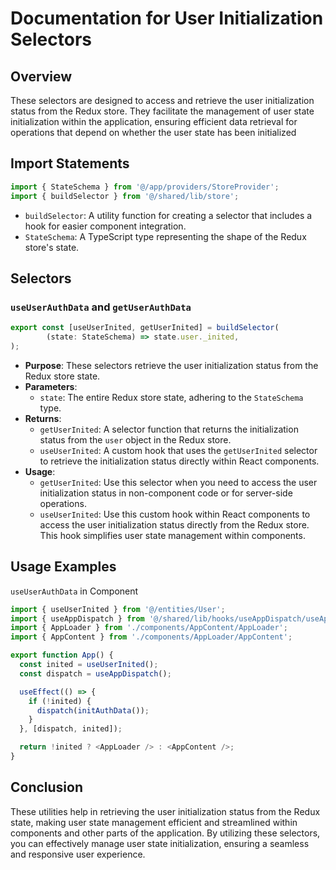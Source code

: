 # Documentation for User Initialization  Selectors

## Overview
These selectors are designed to access and retrieve the user initialization status from the Redux store. They facilitate the management of user state initialization within the application, ensuring efficient data retrieval for operations that depend on whether the user state has been initialized

## Import Statements
```typescript
import { StateSchema } from '@/app/providers/StoreProvider';
import { buildSelector } from '@/shared/lib/store';
```
- `buildSelector`: A utility function for creating a selector that includes a hook for easier component integration.
- `StateSchema`: A TypeScript type representing the shape of the Redux store's state.

## Selectors

### `useUserAuthData` and `getUserAuthData`
```typescript
export const [useUserInited, getUserInited] = buildSelector(
        (state: StateSchema) => state.user._inited,
);
```
- **Purpose**: These selectors retrieve the user initialization status from the Redux store state.
- **Parameters**:
  - `state`: The entire Redux store state, adhering to the `StateSchema` type.
- **Returns**: 
  - `getUserInited`: A selector function that returns the initialization status from the `user` object in the Redux store.
  - `useUserInited`: A custom hook that uses the `getUserInited` selector to retrieve the initialization status directly within React components.
- **Usage**:
  - `getUserInited`: Use this selector when you need to access the user initialization status in non-component code or for server-side operations.
  - `useUserInited`: Use this custom hook within React components to access the user initialization status directly from the Redux store. This hook simplifies user state management within components.

## Usage Examples 
`useUserAuthData` in Component
```typescript jsx
import { useUserInited } from '@/entities/User';
import { useAppDispatch } from '@/shared/lib/hooks/useAppDispatch/useAppDispatch';
import { AppLoader } from './components/AppContent/AppLoader';
import { AppContent } from './components/AppLoader/AppContent';

export function App() {
  const inited = useUserInited();
  const dispatch = useAppDispatch();

  useEffect(() => {
    if (!inited) {
      dispatch(initAuthData());
    }
  }, [dispatch, inited]);

  return !inited ? <AppLoader /> : <AppContent />;
}
```

## Conclusion 
These utilities help in retrieving the user initialization status from the Redux state, making user state management efficient and streamlined within components and other parts of the application. By utilizing these selectors, you can effectively manage user state initialization, ensuring a seamless and responsive user experience.
